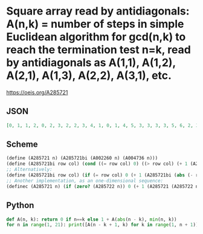 # Square array read by antidiagonals: A\(n,k\) \= number of steps in simple Euclidean algorithm for gcd\(n,k\) to reach the termination test n\=k, read by antidiagonals as A\(1,1\), A\(1,2\), A\(2,1\), A\(1,3\), A\(2,2\), A\(3,1\), etc\.
https://oeis.org/A285721
## JSON
```JSON
[0, 1, 1, 2, 0, 2, 3, 2, 2, 3, 4, 1, 0, 1, 4, 5, 3, 3, 3, 3, 5, 6, 2, 3, 0, 3, 2, 6, 7, 4, 1, 4, 4, 1, 4, 7, 8, 3, 4, 2, 0, 2, 4, 3, 8, 9, 5, 4, 4, 5, 5, 4, 4, 5, 9, 10, 4, 2, 1, 4, 0, 4, 1, 2, 4, 10, 11, 6, 5, 5, 4, 6, 6, 4, 5, 5, 6, 11, 12, 5, 5, 3, 5, 3, 0, 3, 5, 3, 5, 5, 12, 13, 7, 3, 5, 1, 2, 7, 7, 2, 1, 5, 3, 7, 13, 14, 6, 6, 2, 6, 3, 5, 0, 5, 3, 6, 2, 6, 6, 14]
```
## Scheme
```Scheme
(define (A285721 n) (A285721bi (A002260 n) (A004736 n)))
(define (A285721bi row col) (cond ((= row col) 0) ((> row col) (+ 1 (A285721bi (- row col) col))) (else (+ 1 (A285721bi row (- col row))))))
;; Alternatively:
(define (A285721bi row col) (if (= row col) 0 (+ 1 (A285721bi (abs (- row col)) (min col row)))))
;; Another implementation, as an one-dimensional sequence:
(definec (A285721 n) (if (zero? (A285722 n)) 0 (+ 1 (A285721 (A285722 n)))))
```
## Python
```Python
def A(n, k): return 0 if n==k else 1 + A(abs(n - k), min(n, k))
for n in range(1, 21): print([A(n - k + 1, k) for k in range(1, n + 1)]) # _Indranil Ghosh_, May 03 2017
```
